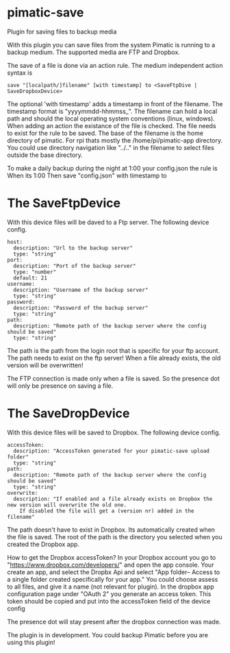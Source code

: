 # pimatic-save
Plugin for saving files to backup media

With this plugin you can save files from the system Pimatic is running to a backup medium. The supported media are FTP and Dropbox.

The save of a file is done via an action rule. The medium independent action syntax is
```
save "[localpath/]filename" [with timestamp] to <SaveFtpDive | SaveDropboxDevice>
```

The optional 'with timestamp' adds a timestamp in front of the filename.
The timestamp format is "yyyymmdd-hhmmss_".
The filename can hold a local path and should the local operating system conventions (linux, windows). When adding an action the existance of the file is checked. The file needs to exist for the rule to be saved.
The base of the filename is the home directory of pimatic. For rpi thats mostly the /home/pi/pimatic-app directory. You could use directory navigation like "../.." in the filename to select files outside the base directory.

To make a daily backup during the night at 1:00 your config.json the rule is
When
  its 1:00
Then
  save "config.json" with timestamp to <your FtpOrDropbox Device>

# The SaveFtpDevice

With this device files will be daved to a Ftp server.
The following device config.

```
host:
  description: "Url to the backup server"
  type: "string"
port:
  description: "Port of the backup server"
  type: "number"
  default: 21
username:
  description: "Username of the backup server"
  type: "string"
password:
  description: "Password of the backup server"
  type: "string"
path:
  description: "Remote path of the backup server where the config should be saved"
  type: "string"
```

The path is the path from the login root that is specific for your ftp account. The path needs to exist on the ftp server!
When a file already exists, the old version will be overwritten!

The FTP connection is made only when a file is saved. So the presence dot will only be presence on saving a file.

# The SaveDropDevice

With this device files will be saved to Dropbox.
The following device config.

```
accessToken:
  description: "AccessToken generated for your pimatic-save upload folder"
  type: "string"
path:
  description: "Remote path of the backup server where the config should be saved"
  type: "string"
overwrite:
  description: "If enabled and a file already exists on Dropbox the new version will overwrite the old one.
    If disabled the file will get a (version nr) added in the filename"
```

The path doesn't have to exist in Dropbox. Its automatically created when the file is saved. The root of the path is the directory you selected when you created the Dropbox app.

How to get the Dropbox accessToken?
In your Dropbox account you go to "https://www.dropbox.com/developers/" and open the app console. Your create an app, and select the Dropbx Api and select "App folder– Access to a single folder created specifically for your app." You could choose assess to all files, and give it a name (not relevant for plugin).
In the dropbox app configuration page under "OAuth 2" you generate an access token. This token should be copied and put into the accessToken field of the device config

The presence dot will stay present after the dropbox connection was made.


The plugin is in development. You could backup Pimatic before you are using this plugin!
